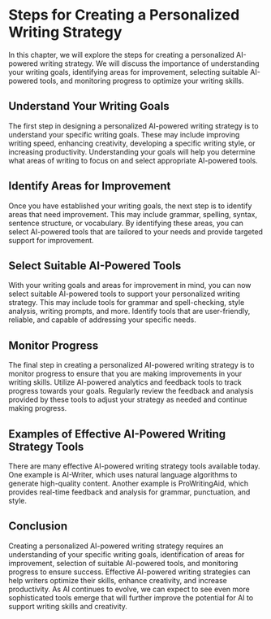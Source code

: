 # Steps for Creating a Personalized Writing Strategy

In this chapter, we will explore the steps for creating a personalized AI-powered writing strategy. We will discuss the importance of understanding your writing goals, identifying areas for improvement, selecting suitable AI-powered tools, and monitoring progress to optimize your writing skills.

Understand Your Writing Goals
-----------------------------

The first step in designing a personalized AI-powered writing strategy is to understand your specific writing goals. These may include improving writing speed, enhancing creativity, developing a specific writing style, or increasing productivity. Understanding your goals will help you determine what areas of writing to focus on and select appropriate AI-powered tools.

Identify Areas for Improvement
------------------------------

Once you have established your writing goals, the next step is to identify areas that need improvement. This may include grammar, spelling, syntax, sentence structure, or vocabulary. By identifying these areas, you can select AI-powered tools that are tailored to your needs and provide targeted support for improvement.

Select Suitable AI-Powered Tools
--------------------------------

With your writing goals and areas for improvement in mind, you can now select suitable AI-powered tools to support your personalized writing strategy. This may include tools for grammar and spell-checking, style analysis, writing prompts, and more. Identify tools that are user-friendly, reliable, and capable of addressing your specific needs.

Monitor Progress
----------------

The final step in creating a personalized AI-powered writing strategy is to monitor progress to ensure that you are making improvements in your writing skills. Utilize AI-powered analytics and feedback tools to track progress towards your goals. Regularly review the feedback and analysis provided by these tools to adjust your strategy as needed and continue making progress.

Examples of Effective AI-Powered Writing Strategy Tools
-------------------------------------------------------

There are many effective AI-powered writing strategy tools available today. One example is AI-Writer, which uses natural language algorithms to generate high-quality content. Another example is ProWritingAid, which provides real-time feedback and analysis for grammar, punctuation, and style.

Conclusion
----------

Creating a personalized AI-powered writing strategy requires an understanding of your specific writing goals, identification of areas for improvement, selection of suitable AI-powered tools, and monitoring progress to ensure success. Effective AI-powered writing strategies can help writers optimize their skills, enhance creativity, and increase productivity. As AI continues to evolve, we can expect to see even more sophisticated tools emerge that will further improve the potential for AI to support writing skills and creativity.
